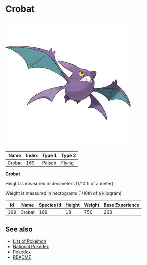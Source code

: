 # Crobat


![Crobat](images/169.png)

| **Name** | **Index** | **Type 1** | **Type 2** |
|----|----|----|----|
| Crobat | 169 | Poison | Flying  |

**Crobat** 


Height is measured in decimeters (1/10th of a meter)

Weight is measured in hectograms (1/10th of a kilogram)

| **Id** | **Name** | **Species Id** | **Height** | **Weight** | **Base Experience** |
|--------|----------|----------------|------------|------------|---------------------|
| 169 | Crobat | 169 | 18 | 750 | 268 |


## See also

- [List of Pokémon](../pokemon.md)
- [National Pokédex](../national_pokedex.md)
- [Pokédex](../pokedex.md)
- [README](../README.md)
